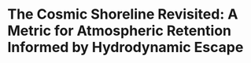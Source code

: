 # The Cosmic Shoreline Revisited: A Metric for Atmospheric Retention Informed by Hydrodynamic Escape


